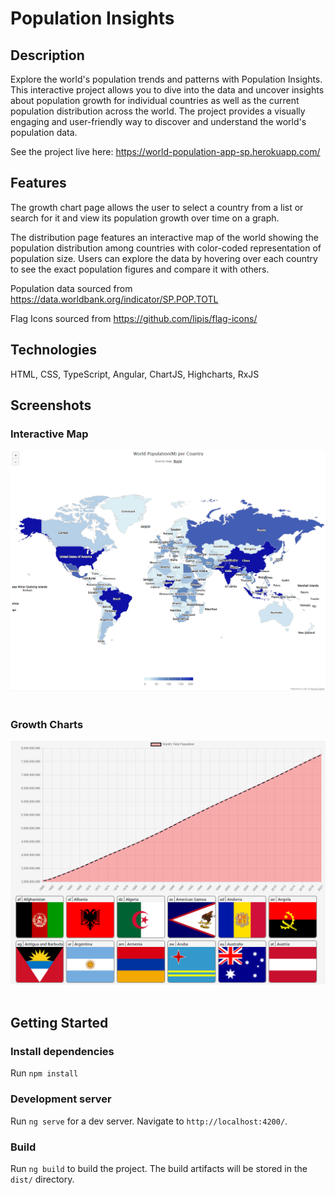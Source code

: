 # Population Insights

## Description

Explore the world's population trends and patterns with Population Insights. This interactive project allows you to dive into the data and uncover insights about population growth for individual countries as well as the current population distribution across the world. The project provides a visually engaging and user-friendly way to discover and understand the world's population data.

See the project live here: https://world-population-app-sp.herokuapp.com/

## Features

The growth chart page allows the user to select a country from a list or search for it and view its population growth over time on a graph.

The distribution page features an interactive map of the world showing the population distribution among countries with color-coded representation of population size. Users can explore the data by hovering over each country to see the exact population figures and compare it with others.

Population data sourced from https://data.worldbank.org/indicator/SP.POP.TOTL

Flag Icons sourced from https://github.com/lipis/flag-icons/

## Technologies

HTML, CSS, TypeScript, Angular, ChartJS, Highcharts, RxJS

## Screenshots

### Interactive Map
![alt text](https://github.com/sigipeschke/World-Population-App/blob/master/src/assets/population-img.PNG)
<br /><br />

### Growth Charts
![alt text](https://github.com/sigipeschke/World-Population-App/blob/master/src/assets/population-img-2.PNG)
<br /><br />

## Getting Started

### Install dependencies

Run `npm install`

### Development server

Run `ng serve` for a dev server. Navigate to `http://localhost:4200/`.

### Build

Run `ng build` to build the project. The build artifacts will be stored in the `dist/` directory.

